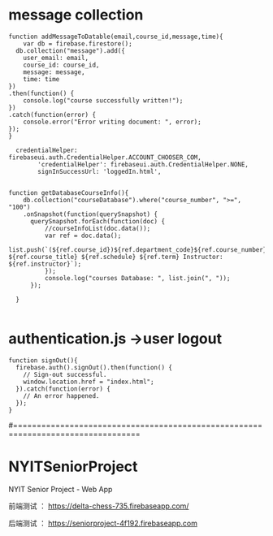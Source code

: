 # message collection
```
function addMessageToDatable(email,course_id,message,time){
    var db = firebase.firestore();
  db.collection("message").add({
    user_email: email,
    course_id: course_id,
    message: message,
    time: time
})
.then(function() {
    console.log("course successfully written!");
})
.catch(function(error) {
    console.error("Error writing document: ", error);
});
}

```


```
  credentialHelper: firebaseui.auth.CredentialHelper.ACCOUNT_CHOOSER_COM,
        'credentialHelper': firebaseui.auth.CredentialHelper.NONE,
        signInSuccessUrl: 'loggedIn.html',

```
```

function getDatabaseCourseInfo(){
    db.collection("courseDatabase").where("course_number", ">=", "100")
    .onSnapshot(function(querySnapshot) {
      querySnapshot.forEach(function(doc) {
          //courseInfoList(doc.data());
          var ref = doc.data();
          list.push(`(${ref.course_id})${ref.department_code}${ref.course_number} ${ref.course_title} ${ref.schedule} ${ref.term} Instructor: ${ref.instructor}`);
          });
          console.log("courses Database: ", list.join(", "));
      });

  }


```
# authentication.js   ->user logout

```
function signOut(){
  firebase.auth().signOut().then(function() {
    // Sign-out successful.
    window.location.href = "index.html";
  }).catch(function(error) {
    // An error happened.
  });
}
```

      
#=================================================================================          
      
      

# NYITSeniorProject
NYIT Senior Project - Web App

前端测试 ： https://delta-chess-735.firebaseapp.com/

后端测试 ： https://seniorproject-4f192.firebaseapp.com
